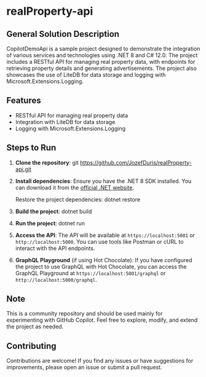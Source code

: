 # realProperty-api

## General Solution Description

CopilotDemoApi is a sample project designed to demonstrate the integration of various services and technologies using .NET 8 and C# 12.0. The project includes a RESTful API for managing real property data, with endpoints for retrieving property details and generating advertisements. The project also showcases the use of LiteDB for data storage and logging with Microsoft.Extensions.Logging.

## Features

- RESTful API for managing real property data
- Integration with LiteDB for data storage
- Logging with Microsoft.Extensions.Logging

## Steps to Run

1. **Clone the repository**:
	git https://github.com/JozefDuris/realProperty-api.git

2. **Install dependencies**:
   Ensure you have the .NET 8 SDK installed. You can download it from the [official .NET website](https://dotnet.microsoft.com/download/dotnet/8.0).

   Restore the project dependencies:
	dotnet restore
3. **Build the project**:
	dotnet build
4. **Run the project**:
	dotnet run
5. **Access the API**:
   The API will be available at `https://localhost:5001` or `http://localhost:5000`. You can use tools like Postman or cURL to interact with the API endpoints.

6. **GraphQL Playground** (if using Hot Chocolate):
   If you have configured the project to use GraphQL with Hot Chocolate, you can access the GraphQL Playground at `https://localhost:5001/graphql` or `http://localhost:5000/graphql`.

## Note

This is a community repository and should be used mainly for experimenting with GitHub Copilot. Feel free to explore, modify, and extend the project as needed.

## Contributing

Contributions are welcome! If you find any issues or have suggestions for improvements, please open an issue or submit a pull request.

